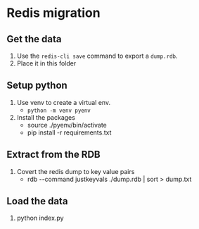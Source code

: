 # Redis migration

## Get the data

1. Use the `redis-cli save` command to export a `dump.rdb`.
1. Place it in this folder

## Setup python

1. Use venv to create a virtual env.
   - `python -m venv pyenv`
1. Install the packages
   - source ./pyenv/bin/activate
   - pip install -r requirements.txt

## Extract from the RDB

1. Covert the redis dump to key value pairs
   - rdb --command justkeyvals ./dump.rdb | sort > dump.txt

## Load the data

1. python index.py
